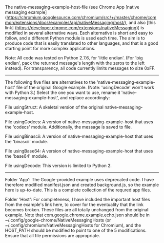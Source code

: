 The native-messaging-example-host-file (see Chrome App [native messaging example] (https://chromium.googlesource.com/chromium/src/+/master/chrome/common/extensions/docs/examples/api/nativeMessaging/host/), and also [this link] (https://developer.chrome.com/extensions/nativeMessaging)) is modified in several alternative ways.  Each alternative is short and easy to follow, and a different Python module is used each time.  The aim is to produce code that is easily translated to other languages, and that is a good starting point for more complex applications.  

Note: All code was tested on Python 2.7.6, for 'little endian'.  (For 'big endian', pack the returned message's length with the zeros to the left instead).  For transparency, all code currently limits messages to size 0xFF.

----------------------

The following five files are alternatives to the 'native-messaging-example-host' file of the original Google example.  (Note: 'usingDecode' won't work with Python 3.)  Select the one you want to use, 
rename it 'native-messaging-example-host', and replace accordingly:

File usingStruct:  A skeletal version of the original native-messaging-example-host.  

File usingCodecs:  A version of native-messaging-example-host that uses the 'codecs' module.  Additionally, the message is saved to file.

File usingBinascii: A version of native-messaging-example-host that uses the 'binascii' module.

File usingBase64: A version of native-messaging-example-host that uses the 'base64' module. 

File usingDecode: This version is limited to Python 2.

----------------------

Folder 'App': The Google-provided example uses deprecated code.  I have therefore modified manifest.json and created background.js, so the example here is up-to-date.  This is a complete collection of the requred app files.

Folder 'Host':  For completeness, I have included the important host files from the example's link here, to cover for the eventuality that the link becomes broken.  These files are all totally unchanged from the original example.
Note that com.google.chrome.example.echo.json should be in ~/.config/google-chrome/NativeMessagingHosts (or ~/.config/chromium/NativeMessagingHosts for Chromium), and the HOST_PATH should be modified to point to one of the 5 modifications.  Ensure that all file permissions are appropriate.

